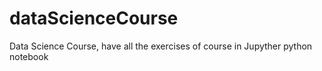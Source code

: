 # dataScienceCourse
Data Science Course, have all the exercises of course in Jupyther python notebook 
